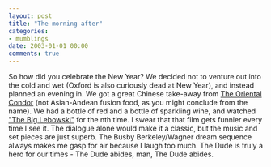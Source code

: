 ```yaml
---
layout: post
title: "The morning after"
categories:
- mumblings
date: 2003-01-01 00:00
comments: true
---
```


<p>So how did you celebrate the New Year? We decided not to venture out into the cold and wet (Oxford is also curiously dead at New Year), and instead planned an evening in. We got a great Chinese take-away from <a href="http://www.oriental-condor.co.uk/" title="Great Chinese food">The Oriental Condor</a> (not Asian-Andean fusion food, as you might conclude from the name). We had a bottle of red and a bottle of sparkling wine, and watched <a href="http://www.thedudeshouse.com/firstpage.php" title="The Dude's House">"The Big Lebowski"</a> for the nth time. I swear that that film gets funnier every time I see it. The dialogue alone would make it a classic, but the music and set pieces are just superb. The Busby Berkeley/Wagner dream sequence always makes me gasp for air because I laugh too much. The Dude is truly a hero for our times - The Dude abides, man, The Dude abides.</p>


